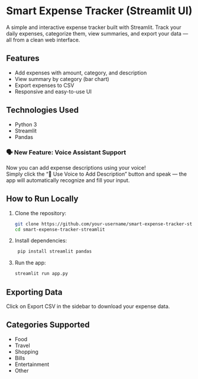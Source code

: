 # Smart Expense Tracker (Streamlit UI)

A simple and interactive expense tracker built with Streamlit. Track your daily expenses, categorize them, view summaries, and export your data — all from a clean web interface.


## Features

- Add expenses with amount, category, and description
- View summary by category (bar chart)
- Export expenses to CSV
- Responsive and easy-to-use UI


## Technologies Used

- Python 3
- Streamlit
- Pandas

### 🗣️ New Feature: Voice Assistant Support
Now you can add expense descriptions using your voice!  
Simply click the “🎤 Use Voice to Add Description” button and speak — the app will automatically recognize and fill your input.


## How to Run Locally

1. Clone the repository:
   ```bash
   git clone https://github.com/your-username/smart-expense-tracker-streamlit.git
   cd smart-expense-tracker-streamlit

2. Install dependencies:
   ```bash
    pip install streamlit pandas

4. Run the app:
   ```bash
   streamlit run app.py


## Exporting Data
   Click on Export CSV in the sidebar to download your expense data.


## Categories Supported

- Food
- Travel
- Shopping
- Bills
- Entertainment
- Other

